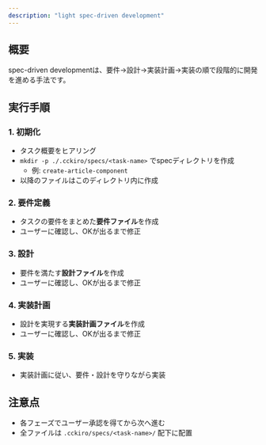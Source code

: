 ```yaml
---
description: "light spec-driven development"
---
```


## 概要
spec-driven developmentは、要件→設計→実装計画→実装の順で段階的に開発を進める手法です。

## 実行手順

### 1. 初期化
- タスク概要をヒアリング
- `mkdir -p ./.cckiro/specs/<task-name>` でspecディレクトリを作成
  - 例: `create-article-component`
- 以降のファイルはこのディレクトリ内に作成

### 2. 要件定義
- タスクの要件をまとめた**要件ファイル**を作成
- ユーザーに確認し、OKが出るまで修正

### 3. 設計
- 要件を満たす**設計ファイル**を作成
- ユーザーに確認し、OKが出るまで修正

### 4. 実装計画
- 設計を実現する**実装計画ファイル**を作成
- ユーザーに確認し、OKが出るまで修正

### 5. 実装
- 実装計画に従い、要件・設計を守りながら実装

## 注意点
- 各フェーズでユーザー承認を得てから次へ進む
- 全ファイルは `.cckiro/specs/<task-name>/` 配下に配置
